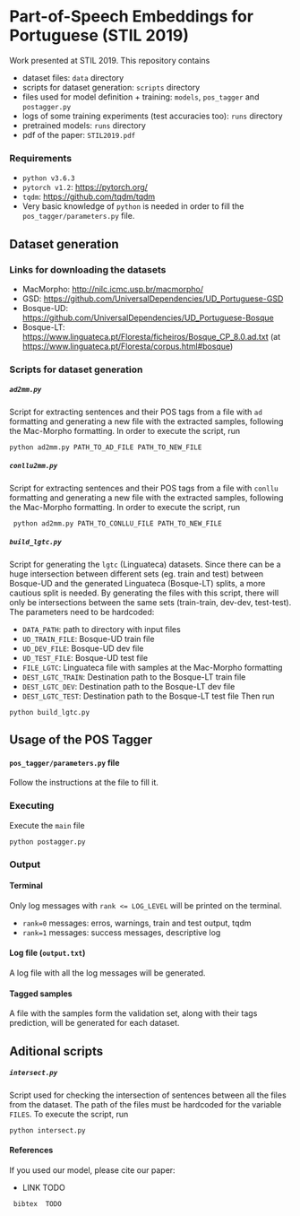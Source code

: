 # Part-of-Speech Embeddings for Portuguese (STIL 2019)

Work presented at STIL 2019. This repository contains
- dataset files: `data` directory
- scripts for dataset generation: `scripts` directory
- files used for model definition + training: `models`, `pos_tagger` and `postagger.py`
- logs of some training experiments (test accuracies too): `runs` directory
- pretrained models: `runs` directory
- pdf of the paper: `STIL2019.pdf`

### Requirements
- `python v3.6.3`  
- `pytorch v1.2`: https://pytorch.org/
- `tqdm`: https://github.com/tqdm/tqdm
- Very basic knowledge of `python` is needed in order to fill the `pos_tagger/parameters.py` file.

## Dataset generation
### Links for downloading the datasets
  - MacMorpho: http://nilc.icmc.usp.br/macmorpho/
  - GSD: https://github.com/UniversalDependencies/UD_Portuguese-GSD 
  - Bosque-UD: https://github.com/UniversalDependencies/UD_Portuguese-Bosque 
  - Bosque-LT: https://www.linguateca.pt/Floresta/ficheiros/Bosque_CP_8.0.ad.txt (at https://www.linguateca.pt/Floresta/corpus.html#bosque)

### Scripts for dataset generation
##### `ad2mm.py`
 Script for extracting sentences and their POS tags from a file with `ad` formatting and generating a new file with the extracted samples, following the Mac-Morpho formatting. In order to execute the script, run
 ```
 python ad2mm.py PATH_TO_AD_FILE PATH_TO_NEW_FILE
 ```
##### `conllu2mm.py`
 Script for extracting sentences and their POS tags from a file with `conllu` formatting and generating a new file with the extracted samples, following the Mac-Morpho formatting. In order to execute the script, run
 ```
  python ad2mm.py PATH_TO_CONLLU_FILE PATH_TO_NEW_FILE
 ```
##### `build_lgtc.py`
 Script for generating the `lgtc` (Linguateca) datasets. Since there can be a huge intersection between different sets (eg. train and test) between Bosque-UD and the generated Linguateca (Bosque-LT) splits, a more cautious split is needed. By generating the files with this script, there will only be intersections between the same sets (train-train, dev-dev, test-test).
 The parameters need to be hardcoded:
 - `DATA_PATH`: path to directory with input files
 - `UD_TRAIN_FILE`: Bosque-UD train file
 - `UD_DEV_FILE`: Bosque-UD dev file
 - `UD_TEST_FILE`: Bosque-UD test file
 - `FILE_LGTC`: Linguateca file with samples at the Mac-Morpho formatting
 - `DEST_LGTC_TRAIN`: Destination path to the Bosque-LT train file
 - `DEST_LGTC_DEV`: Destination path to the Bosque-LT dev file
 - `DEST_LGTC_TEST`: Destination path to the Bosque-LT test file
 Then run
  ```
  python build_lgtc.py
 ```

## Usage of the POS Tagger
#### `pos_tagger/parameters.py` file
Follow the instructions at the file to fill it.

### Executing
Execute the `main` file
```
python postagger.py
```

### Output
#### Terminal
Only log messages with `rank <= LOG_LEVEL` will be printed on the terminal.
- `rank=0` messages: erros, warnings, train and test output, tqdm
- `rank=1` messages: success messages, descriptive log

#### Log file (`output.txt`)
A log file with all the log messages will be generated.

#### Tagged samples
A file with the samples form the validation set, along with their tags prediction, will be generated for each dataset.
    
## Aditional scripts
##### `intersect.py`
 Script used for checking the intersection of sentences between all the files from the dataset. The path of the files must be hardcoded for the variable `FILES`. To execute the script, run
 ```
 python intersect.py
 ```
 
#### References
If you used our model, please cite our paper:
- LINK  TODO
```
 bibtex  TODO
```
